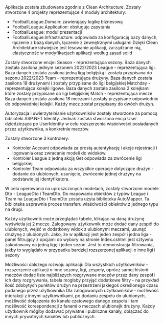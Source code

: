 Aplikacja została zbudowana zgodnie z Clean Architecture. Zostały stworzone 4 projekty reprezentujące 4 moduły architektury:
- FootballLeague.Domain: zawierający logikę biznesową
- FootballLeague.Application: obsługuje zapytania 
- FootballLeague: moduł prezentacji 
- FootballLeague.Infrastructure: odpowiada za konfigurację bazy danych, łączenie z bazą danych, łączenie z zewnętrznymi usługami
Dzięki Clean Architekture łatwiejsze jest tesowanie aplikacji, zarządzanie nią, elastyczność w modyfikacjach aplikacji według zasad solid


Zostały stworzone encje:
Season - reprezentująca sezony. Baza danych została zasilona jednym sezonem 2022/2023
League - reprezentująca ligi. Baza danych została zasilona jedną ligą belgijską i została przypisana do sezonu 2022/2023
Team - reprezentująca drużyny. Baza danych została zasilona 18 drużynami i zostały przypisane do ligi belgijskiej
Matchday - reprezentująca kolejki ligowe. Baza danych została zasilona 2 kolejkami które zostały przypisane do ligi belgijskiej
Match - reprezentująca mecze. Baza danych została zasilona 18 meczami i zostały przypisane odpowiednio do odpowiedniej kolejki. Każdy mecz został przypisany do dwóch drużyn.


Autoryzacja i uwierzytelnianie użytkowników zostały stworzone za pomocą biblioteki ASP.NET Identity. Jednak została stworzona encja User dziedzicząca po UserIdentity w celu rozszerzenia właściwości posiadanych przez użytkownika, a konkretnie meczów.


Zostały stworzone 3 kontrolery:
- Kontroler Account odpowiada za prostą autentykację i akcje rejestracji i logowania oraz zwracanie modeli do widoków.
- Kontroler League z jedną akcją Get odpowiada za zwrócenie ligi belgijskiej
- Kontroler Team odpowiada za wszystkie operacje dotyczące drużyn - dodanie do ulubionych, usunięcie, zwrócenie jednej drużyny na podstawie jej identyfikatora.


W celu operowania na uproszczonych modelach, zostały stworzone modele Dto - LeagueDto i TeamDto.
Do mapowania obiektów z typów League i Team na LeagueDto i TeamDto została użyta biblioteka AutoMapper.
Ta biblioteka usprawnia proces transferu właściwości obiektów z jednego typu na drugi.

Każdy użytkownik może przeglądać tabele, klikając na daną drużynę wyświetla jej 2 mecze.
Zalogowany użytkownik może dodać dany zespół do ulubionych, wejść w dodatkowy widok z ulubionymi meczami, usunąć drużynę z ulubionych.
Jako, że w aplikacji jest jeden zespół i jedna liga - panel filtrujący z opcjami do wybory na stronie Index.cshtml jest sztywno zakodowany na jedną ligę i jeden sezon. Jest to demonstracja filtrowania, jakby to wyglądało w przypadku bardziej rozszerzonej aplikacji o inne ligi i sezony


Możliwości dalszego rozwoju aplikacji:
Dla wszystkich użytkowników - rozszerzenie aplikacji o inne sezony, ligi, zespoły, oprócz samej historii meczów dodać liste najbliższych rozgrywane meczów przez dany zespół i ich daty rozgrywania, tabela mogłaby przyjąć dodatkowe filtry - na przykład ilość zdobytych punktów drużyn na przestrzeni jakiegoś określonego czasu podanego przez użytkownika
Dla zalogowanych użytkowników - możliwość interakcji z innymi użytkownikami, po dodaniu zespołu do ulubionych, możliwość dołączenia do kanału czatowego danego zespołu i tam możliwość korespondencji z fanami o meczach ulubionejk drużyny. Każdy użytkownik mógłby dodawać prywatne i publiczne kanały, dołączać do innych prywatnych kanałów lub publicznych.


